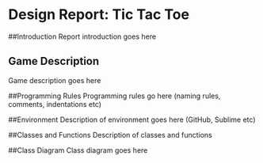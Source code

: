 # Design Report: Tic Tac Toe

##Introduction
Report introduction goes here

## Game Description
Game description goes here

##Programming Rules
Programming rules go here (naming rules, comments, indentations etc)

##Environment
Description of environment goes here (GitHub, Sublime etc)

##Classes and Functions
Description of classes and functions

##Class Diagram
Class diagram goes here

